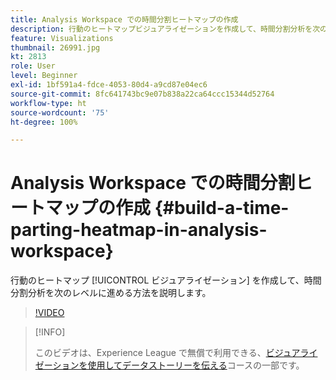 ```yaml
---
title: Analysis Workspace での時間分割ヒートマップの作成
description: 行動のヒートマップビジュアライゼーションを作成して、時間分割分析を次のレベルに進める方法を説明します。
feature: Visualizations
thumbnail: 26991.jpg
kt: 2813
role: User
level: Beginner
exl-id: 1bf591a4-fdce-4053-80d4-a9cd87e04ec6
source-git-commit: 8fc641743bc9e07b838a22ca64ccc15344d52764
workflow-type: ht
source-wordcount: '75'
ht-degree: 100%

---
```


# Analysis Workspace での時間分割ヒートマップの作成 {#build-a-time-parting-heatmap-in-analysis-workspace}

行動のヒートマップ [!UICONTROL ビジュアライゼーション] を作成して、時間分割分析を次のレベルに進める方法を説明します。

>[!VIDEO](https://video.tv.adobe.com/v/26991/?quality=12&learn=on)

>[!INFO]
>
> このビデオは、Experience League で無償で利用できる、[ビジュアライゼーションを使用してデータストーリーを伝える](https://experienceleague.adobe.com/?recommended=Analytics-U-1-2021.1.visualizations&amp;lang=ja)コースの一部です。
